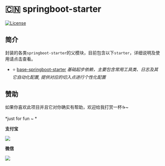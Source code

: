 # :cn: springboot-starter

[![License](https://img.shields.io/badge/License-Apache%202.0-blue.svg?label=license)](https://github.com/KimZing/base-springboot-starter/blob/master/LICENSE)

## 简介

封装的各类`springboot-starter`的父模块，目前包含以下`starter`，详细说明及使用请点击查看。

* :star: [base-springboot-starter](base-springboot-starter) 
    *基础起步依赖，主要包含常用工具类、日志及其它自动化配置, 提供对应的切入点进行个性化配置*

## 赞助

如果你喜欢此项目并且它对你确实有帮助，欢迎给我打赏一杯:coffee:~ 

*just for fun ~ *

**支付宝**

![](http://images.kimzing.com/images/alipay.png?x-oss-process=style/resize)

**微信**

![](http://images.kimzing.com/images/wechatpay.png?x-oss-process=style/resize)